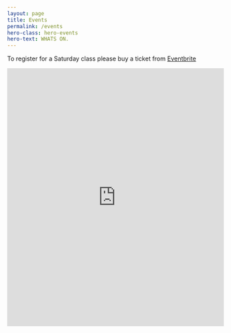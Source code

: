 ```yaml
---
layout: page
title: Events
permalink: /events
hero-class: hero-events
hero-text: WHATS ON.
---
```


To register for a Saturday class please buy a ticket from [Eventbrite](https:///www.eventbrite.com.au/o/perth-parkour-inc-8630642536)

<iframe src="http://www.eventbrite.com.au/o/perth-parkour-inc-8630642536" style=" border-width:0 " width="100%" height="600px" frameborder="0" scrolling="no"></iframe>
